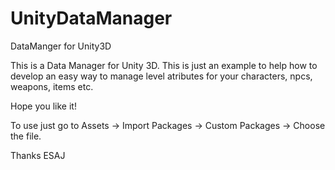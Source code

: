 # UnityDataManager
DataManger for Unity3D

This is a Data Manager for Unity 3D. This is just an example to help how to develop an easy way to manage level atributes for your 
characters, npcs, weapons, items etc.

Hope you like it!

To use just go to Assets -> Import Packages -> Custom Packages -> Choose the file.

Thanks
ESAJ
